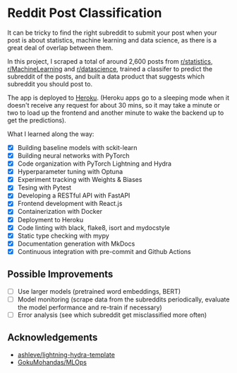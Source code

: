# Reddit Post Classification

It can be tricky to find the right subreddit to submit your post when your post is about statistics, machine learning and data science, as there is a great deal of overlap between them.

In this project, I scraped a total of around 2,600 posts from [r/statistics](https:/www.reddit.com/r/statistics), [r/MachineLearning](https:/www.reddit.com/r/MachineLearning) and [r/datascience](https://www.reddit.com/r/datascience), trained a classifer to predict the subreddit of the posts, and built a data product that suggests which subreddit you should post to.

The app is deployed to [Heroku](https://reddit-post-classifer.herokuapp.com/). (Heroku apps go to a sleeping mode when it doesn't receive any request for about 30 mins, so it may take a minute or two to load up the frontend and another minute to wake the backend up to get the predictions).

What I learned along the way:

- [x] Building baseline models with sckit-learn
- [x] Building neural networks with PyTorch
- [x] Code organization with PyTorch Lightning and Hydra
- [x] Hyperparameter tuning with Optuna
- [x] Experiment tracking with Weights & Biases
- [x] Tesing with Pytest
- [x] Developing a RESTful API with FastAPI
- [x] Frontend development with React.js
- [x] Containerization with Docker
- [x] Deployment to Heroku
- [x] Code linting with black, flake8, isort and mydocstyle
- [x] Static type checking with mypy
- [x] Documentation generation with MkDocs
- [x] Continuous integration with pre-commit and Github Actions

## Possible Improvements

- [ ] Use larger models (pretrained word embeddings, BERT)
- [ ] Model monitoring (scrape data from the subreddits periodically, evaluate the model performance and re-train if necessary)
- [ ] Error analysis (see which subreddit get misclassified more often)

## Acknowledgements

- [ashleve/lightning-hydra-template](https://github.com/ashleve/lightning-hydra-template)
- [GokuMohandas/MLOps](https://github.com/GokuMohandas/MLOps)